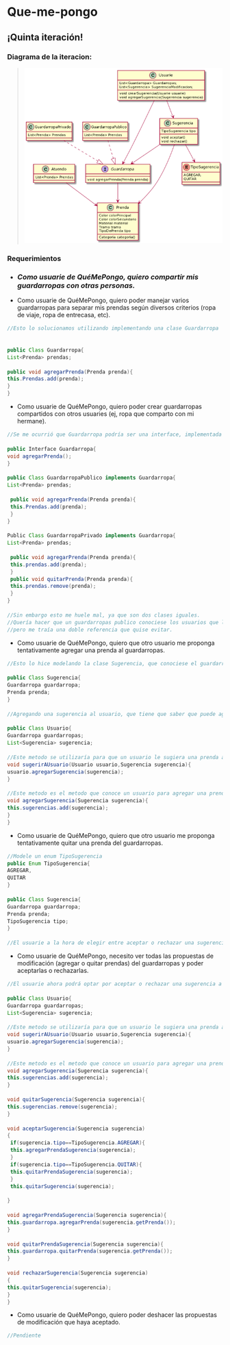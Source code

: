 # Que-me-pongo

## ¡Quinta iteración!

### Diagrama de la iteracion:
>  <IMG src="diagDeClasesIt5.jpeg">

### Requerimientos
- ###  _Como usuarie de QuéMePongo, quiero compartir mis guardarropas con otras personas._
* Como usuarie de QuéMePongo, quiero poder manejar varios guardarropas para separar mis
prendas según diversos criterios (ropa de viaje, ropa de entrecasa, etc).
 ```java
//Esto lo solucionamos utilizando implementando una clase Guardarropa


public Class Guardarropa{
List<Prenda> prendas; 

 public void agregarPrenda(Prenda prenda){
 this.Prendas.add(prenda);
 }
}
```
* Como usuarie de QuéMePongo, quiero poder crear guardarropas compartidos con otros
usuaries (ej, ropa que comparto con mi hermane).
```java
//Se me ocurrió que Guardarropa podría ser una interface, implementada por GuardarropaPublico y GuardarropaPrivado

public Interface Guardarropa{
void agregarPrenda();
}

public Class GuardarropaPublico implements Guardarropa{
List<Prenda> prendas; 

 public void agregarPrenda(Prenda prenda){
 this.Prendas.add(prenda);
 }
}

Public Class GuardarropaPrivado implements Guardarropa{
List<Prenda> prendas; 

 public void agregarPrenda(Prenda prenda){
 this.prendas.add(prenda);
 }
 public void quitarPrenda(Prenda prenda){
 this.prendas.remove(prenda);
 }
}

//Sin embargo esto me huele mal, ya que son dos clases iguales. 
//Quería hacer que un guardarropas publico conociese los usuarios que lo comparten, 
//pero me traía una doble referencia que quise evitar.
```
* Como usuarie de QuéMePongo, quiero que otro usuario me proponga tentativamente agregar
una prenda al guardarropas.
```java
//Esto lo hice modelando la clase Sugerencia, que conociese el guardarropas a modificar y la prenda.

public Class Sugerencia{
Guardarropa guardarropa;
Prenda prenda;
}

//Agregando una sugerencia al usuario, que tiene que saber que puede agregar esta prenda

public Class Usuario{
Guardarropa guardarropas;
List<Sugerencia> sugerencia;

//Este metodo se utilizaría para que un usuario le sugiera una prenda a otro
void sugerirAUsuario(Usuario usuario,Sugerencia sugerencia){
usuario.agregarSugerencia(sugerencia);
}

//Este metodo es el metodo que conoce un usuario para agregar una prenda a sus sugerencias pendientes
void agregarSugerencia(Sugerencia sugerencia){
this.sugerencias.add(sugerencia);
}
}
```
* Como usuarie de QuéMePongo, quiero que otro usuario me proponga tentativamente quitar
una prenda del guardarropas.
```java
//Modele un enum TipoSugerencia
public Enum TipoSugerencia{
AGREGAR,
QUITAR
}

public Class Sugerencia{
Guardarropa guardarropa;
Prenda prenda;
TipoSugerencia tipo;
}

//El usuarie a la hora de elegir entre aceptar o rechazar una sugerencia, verá si se quita o agrega la prenda.
```
* Como usuarie de QuéMePongo, necesito ver todas las propuestas de modificación (agregar o
quitar prendas) del guardarropas y poder aceptarlas o rechazarlas.
```java
//El usuarie ahora podrá optar por aceptar o rechazar una sugerencia a través de nuevos métodos.

public Class Usuario{
Guardarropa guardarropas;
List<Sugerencia> sugerencia;

//Este metodo se utilizaría para que un usuario le sugiera una prenda a otro
void sugerirAUsuario(Usuario usuario,Sugerencia sugerencia){
usuario.agregarSugerencia(sugerencia);
}

//Este metodo es el metodo que conoce un usuario para agregar una prenda a sus sugerencias pendientes
void agregarSugerencia(Sugerencia sugerencia){
this.sugerencias.add(sugerencia);
}

void quitarSugerencia(Sugerencia sugerencia){
this.sugerencias.remove(sugerencia);
}

void aceptarSugerencia(Sugerencia sugerencia)
{
 if(sugerencia.tipo==TipoSugerencia.AGREGAR){
 this.agregarPrendaSugerencia(sugerencia);
 }
 if(sugerencia.tipo==TipoSugerencia.QUITAR){
 this.quitarPrendaSugerencia(sugerencia);
 }
 this.quitarSugerencia(sugerencia);
 
}

void agregarPrendaSugerencia(Sugerencia sugerencia){
this.guardarropa.agregarPrenda(sugerencia.getPrenda());
}

void quitarPrendaSugerencia(Sugerencia sugerencia){
this.guardarropa.quitarPrenda(sugerencia.getPrenda());
}

void rechazarSugerencia(Sugerencia sugerencia)
{
this.quitarSugerencia(sugerencia);
}
}


```
* Como usuarie de QuéMePongo, quiero poder deshacer las propuestas de modificación que
haya aceptado.
```java
//Pendiente
```


  
